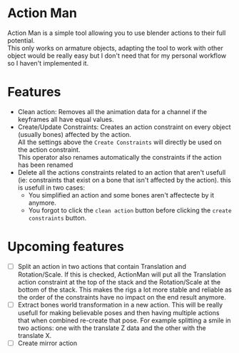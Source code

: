# Action Man
Action Man is a simple tool allowing you to use blender actions to their full potential.  
This only works on armature objects, adapting the tool to work with other object would be really easy but I don't need that for my personal workflow so I haven't implemented it.

# Features
- Clean action: Removes all the animation data for a channel if the keyframes all have equal values.  
- Create/Update Constraints: Creates an action constraint on every object (usually bones) affected by the action.  
    All the settings above the `Create Constraints` will directly be used on the action constraint.  
    This operator also renames automatically the constraints if the action has been renamed  
- Delete all the actions constraints related to an action that aren't usefull (ie: constraints that exist on a bone that isn't affected by the action). this is usefull in two cases:  
    - You simplified an action and some bones aren't affectecte by it anymore.  
    - You forgot to click the `clean action` button before clicking the `create constraints` button.  

# Upcoming features
- [ ] Split an action in two actions that contain Translation and Rotation/Scale.
      If this is checked, ActionMan will put all the Translation action constraint at the top of the stack and the Rotation/Scale at the bottom of the stack.
      This makes the rigs a lot more stable and reliable as the order of the constraints have no impact on the end result anymore.
- [ ] Extract bones world transformation in a new action.
    This will be really usefull for making believable poses and then having multiple actions that when combined re-create that pose.
    For example splitting a smile in two actions: one with the translate Z data and the other with the translate X.
- [ ] Create mirror action
